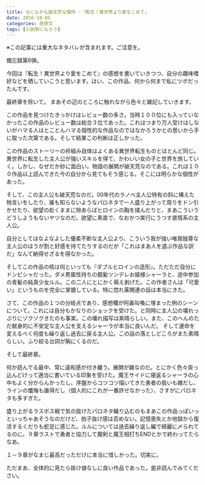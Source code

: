 ```yaml
---
title: なにもかも破天荒な傑作 -『転生！異世界より愛をこめて』
date: 2016-10-05
categories: 感想文
tags: [小説家になろう]
---
```


※この記事には重大なネタバレが含まれます。ご注意を。

備忘録第6弾。

今回は『転生！異世界より愛をこめて』の感想を書いていきつつ、自分の趣味嗜好などを晒していこうと思います。はい、この作品、何から何まで私にツボだったんです。

最終章を除いて。
まあその辺のところに触れながら色々と雑記していきます。

この作品を見つけたきっかけはレビュー数の多さ。当時１００位にも入っていなかったこの作品のレビュー数は総合３位であった。これはつまり万人受けはしないがハマる人はとことんハマる個性的な作品なのではなかろうかとの思いから手に取った次第である。そして結果この判断は正しかった。





この作品のストーリーの枠組み自体はよくある異世界転生ものとほとんど同じ。異世界に転生した主人公が強いスキルを得て、かわいい女の子と世界を旅していく。しかし、なぜだか妙に面白い。物語の展開が破天荒なのである。これは１００作品以上読んできた今の自分から見てもそう感じる。そこには明らかな個性があった。

そして、この主人公も破天荒なのだ。00年代のラノベ主人公特有の斜に構えた物言いをしたり、誰も知らないようなパロネタで一人盛り上がって周りをドン引かせたり、欲望の赴くままに隙あらばヒロインの胸を揉んだりと、まあこういうどうしようもないヤツなのだ。欲望に素直で、なおかつ実行にうつす直情系の主人公。

自分としてはなよなよした優柔不断な主人公より、こういう我が強い唯我独尊な主人公のほうが割と好感を持てたりするのだが「これはまあ人を選ぶ作品な訳だ」なんて納得せざるを得なかった。

そしてこの作品の核は何といっても『ダブルヒロインの造形』。ただただ自分にドンピシャだった。ダメ男属性持ちの銀髪ツンデレお姫様シャーラと、途中参加の青髪の純真少女ルル。この二人にとにかく萌え剥げた。この作者さんは「可愛い」というものを完全に掌握している。特に惚れ薬関連の話は本当にきた。

さて、この作品の１つの分岐点であり、感想欄が阿鼻叫喚に埋まった例のシーンについて。これには自分もかなりのショックを受けた。と同時に主人公の壊れっぷりにゾクゾクきたのも事実。この壊れ描写は素晴らしい。また、このへんのただ献身的に不安定な主人公を支えるシャーラが本当に良いんだ。
そして運命を変えるべく何度も繰り返し過去に戻る主人公。この話の落としどころがまた素晴らしい。ふり絞る台詞が胸にくるのだ。



そして最終章。

何か読んでる最中、常に違和感が付き纏う。展開が雑なのだ。とにかく色々突っ込んどけって適当に書いている印象を受けた。魔王サイドに寝返るシャーラの心中もよく分からんかったし、序盤からコツコツ描いてきた勇者の扱いも雑だし、ラインの懺悔も誰得だし（個人的にこれが一番許せなかった）、さすがにパロネタも多すぎた。

盛り上がるラスボス戦で気の抜けたパロネタ織り込むのもまあこの作品っぽいっといっちゃあそうなのだけど、拍子抜け感は否めない。記憶喪失とか地獄から復活するくだりも蛇足に感じた。ルルについては過去繰り返し編で綺麗に〆られてるのに。９章ラストで勇者と協力して魔剣と魔王相打ちENDとかで終わってたらなあ。

１－９章がなまじ最高だっただけに本当に惜しかった。切実に。

ただまあ、全体的に見たら掛け値なしに良い作品であった。是非読んでみてください。